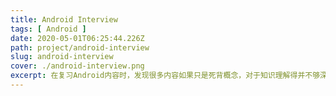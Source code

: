 ```yaml
---
title: Android Interview
tags: [ Android ]
date: 2020-05-01T06:25:44.226Z
path: project/android-interview
slug: android-interview
cover: ./android-interview.png
excerpt: 在复习Android内容时，发现很多内容如果只是死背概念，对于知识理解得并不够深刻🤥 😑 🥱    为什么不用程序来实现并验证其中的知识点呢？生命周期、设计模式等等等，这都不是事💡💡💡    于是本项目就破壳诞生啦👏 🎉 🥳
---
```

